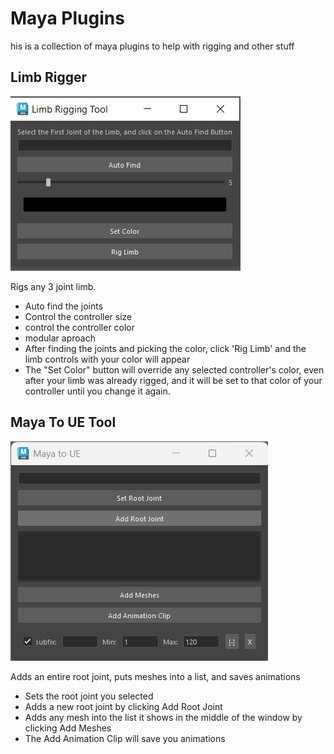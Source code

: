 # Maya Plugins

his is a collection of maya plugins to help with rigging and other stuff

## Limb Rigger

<img src="assets/limbRiggingToolCapture.PNG">

Rigs any 3 joint limb.

* Auto find the joints
* Control the controller size
* control the controller color
* modular aproach
* After finding the joints and picking the color, click 'Rig Limb' and the limb controls with your color will appear
* The "Set Color" button will override any selected controller's color, even after your limb was already rigged, and it will be set to that color of your controller until you change it again.

## Maya To UE Tool

<img src="assets/MayaToUeToolCapture.png">

Adds an entire root joint, puts meshes into a list, and saves animations   

* Sets the root joint you selected
* Adds a new root joint by clicking Add Root Joint
* Adds any mesh into the list it shows in the middle of the window by clicking Add Meshes
* The Add Animation Clip will save you animations
